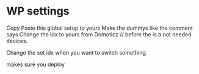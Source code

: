 # WP settings
Copy Paste this global setup to yours
Make the dummys like the comment says
Change the idx to yours from Domoticz
// before the is a not needed devices.

Change the set idx when you want to switch something. 

makes sure you deploy
